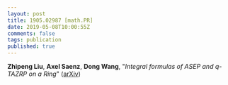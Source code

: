```yaml
---
layout: post
title: 1905.02987 [math.PR]
date: 2019-05-08T10:00:55Z
comments: false
tags: publication
published: true
---
```


<b>Zhipeng Liu</b>, <b>Axel Saenz</b>, <b>Dong Wang</b>, "<i>Integral formulas of ASEP and $q$-TAZRP on a Ring</i>" ([arXiv](http://arxiv.org/abs/1905.02987v1))
